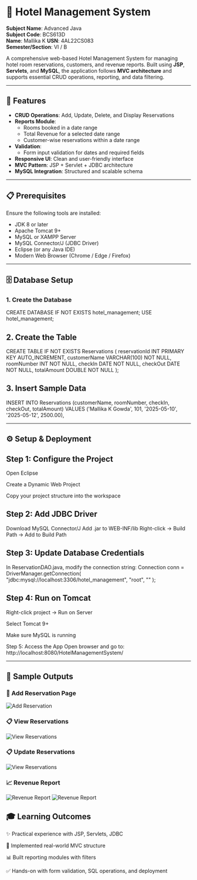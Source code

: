 # 🏨 Hotel Management System

**Subject Name**: Advanced Java  
**Subject Code**: BCS613D  
**Name**: Mallika K 
**USN**: 4AL22CS083  
**Semester/Section**: VI / B  

A comprehensive web-based Hotel Management System for managing hotel room reservations, customers, and revenue reports. Built using **JSP**, **Servlets**, and **MySQL**, the application follows **MVC architecture** and supports essential CRUD operations, reporting, and data filtering.

---

## 🚀 Features

- **CRUD Operations**: Add, Update, Delete, and Display Reservations  
- **Reports Module**:  
  - Rooms booked in a date range  
  - Total Revenue for a selected date range  
  - Customer-wise reservations within a date range  
- **Validation**:  
  - Form input validation for dates and required fields  
- **Responsive UI**: Clean and user-friendly interface  
- **MVC Pattern**: JSP + Servlet + JDBC architecture  
- **MySQL Integration**: Structured and scalable schema  

---

## 📋 Prerequisites

Ensure the following tools are installed:

- JDK 8 or later  
- Apache Tomcat 9+  
- MySQL or XAMPP Server  
- MySQL Connector/J (JDBC Driver)  
- Eclipse (or any Java IDE)  
- Modern Web Browser (Chrome / Edge / Firefox)  

---




## 🗄️ Database Setup

### 1. Create the Database


CREATE DATABASE IF NOT EXISTS hotel_management;
USE hotel_management;


## 2. Create the Table

CREATE TABLE IF NOT EXISTS Reservations (
    reservationId INT PRIMARY KEY AUTO_INCREMENT,
    customerName VARCHAR(100) NOT NULL,
    roomNumber INT NOT NULL,
    checkIn DATE NOT NULL,
    checkOut DATE NOT NULL,
    totalAmount DOUBLE NOT NULL
);



## 3. Insert Sample Data

INSERT INTO Reservations (customerName, roomNumber, checkIn, checkOut, totalAmount) VALUES
('Mallika K Gowda', 101, '2025-05-10', '2025-05-12', 2500.00),

---
## ⚙️ Setup & Deployment


## Step 1: Configure the Project
Open Eclipse

Create a Dynamic Web Project

Copy your project structure into the workspace



## Step 2: Add JDBC Driver
Download MySQL Connector/J
Add .jar to WEB-INF/lib
Right-click → Build Path → Add to Build Path



## Step 3: Update Database Credentials
In ReservationDAO.java, modify the connection string:
Connection conn = DriverManager.getConnection(
    "jdbc:mysql://localhost:3306/hotel_management", 
    "root", 
    ""
);



## Step 4: Run on Tomcat
Right-click project → Run on Server

Select Tomcat 9+

Make sure MySQL is running

Step 5: Access the App
Open browser and go to:
http://localhost:8080/HotelManagementSystem/

---



## 📸 Sample Outputs

### 🧾 Add Reservation Page
![Add Reservation](images/AddReservation.png)

### 📋 View Reservations
![View Reservations](images/viewReservation.png)

### 📋 Update Reservations
![View Reservations](images/updateReservation.png)

### 📈 Revenue Report
![Revenue Report](images/ReportForRevenueGenerated.png)
![Revenue Report](images/ReportResult1.png)



## 🎓 Learning Outcomes
✨ Practical experience with JSP, Servlets, JDBC

🧱 Implemented real-world MVC structure

📊 Built reporting modules with filters

✅ Hands-on with form validation, SQL operations, and deployment
